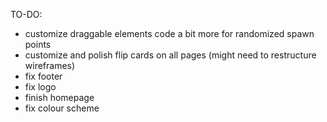 TO-DO:
- customize draggable elements code a bit more for randomized spawn points
- customize and polish flip cards on all pages (might need to restructure wireframes)
- fix footer
- fix logo
- finish homepage
- fix colour scheme

